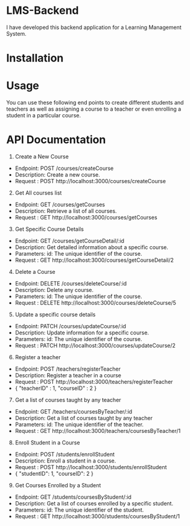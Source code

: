 # LMS-Backend
I have developed this backend application for a Learning Management System.
# Installation
# Usage
You can use these following end points to create different students and teachers as well as assigning a course to a teacher or even enrolling a student in a particular course.
# API Documentation

1. Create a New Course
* Endpoint: POST /courses/createCourse
* Description: Create a new course.
* Request : POST http://localhost:3000/courses/createCourse

2. Get All courses list
* Endpoint: GET /courses/getCourses
* Description: Retrieve a list of all courses.
* Request : GET http://localhost:3000/courses/getCourses

3. Get Specific Course Details
* Endpoint: GET /courses/getCourseDetail/:id
* Description: Get detailed information about a specific course.
* Parameters: id: The unique identifier of the course.
* Request : GET http://localhost:3000/courses/getCourseDetail/2

4. Delete a Course
* Endpoint: DELETE /courses/deleteCourse/:id
* Description: Delete any course.
* Parameters: id: The unique identifier of the course.
* Request : DELETE http://localhost:3000/courses/deleteCourse/5

5. Update a specific course details
* Endpoint: PATCH /courses/updateCourse/:id
* Description: Update information for a specific course.
* Parameters: id: The unique identifier of the course.
* Request : PATCH http://localhost:3000/courses/updateCourse/2

6. Register a teacher
* Endpoint: POST /teachers/registerTeacher
* Description: Register a teacher in a course
* Request : POST http://localhost:3000/teachers/registerTeacher
* {
    "teacherID" : 1,
    "courseID" : 2
}

7. Get a list of courses taught by any teacher
* Endpoint: GET /teachers/coursesByTeacher/:id
* Description: Get a list of courses taught by any teacher
* Parameters: id: The unique identifier of the teacher.
* Request : GET http://localhost:3000/teachers/coursesByTeacher/1

8. Enroll Student in a Course
* Endpoint: POST /students/enrollStudent
* Description: Enroll a student in a course.
* Request : POST http://localhost:3000/students/enrollStudent
* {
  "studentID": 1,
  "courseID": 2
}

9. Get Courses Enrolled by a Student
* Endpoint: GET /students/coursesByStudent/:id
* Description: Get a list of courses enrolled by a specific student.
* Parameters: id: The unique identifier of the student.
* Request : GET http://localhost:3000/students/coursesByStudent/1
